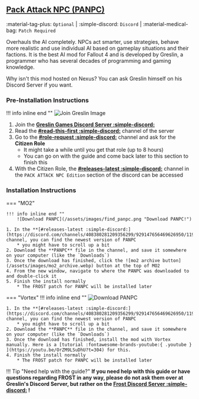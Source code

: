 ## [Pack Attack NPC (PANPC)](https://discord.gg/jMUnXDV)
:material-tag-plus: `Optional` | 
:simple-discord: `Discord` | 
:material-medical-bag: `Patch Required`

Overhauls the AI completely. NPCs act smarter, use strategies, behave more realistic and use individual AI based on gameplay situations and their factions. 
It is the best AI mod for Fallout 4 and is developed by Greslin, a programmer who has several decades of programming and gaming knowledge.

Why isn't this mod hosted on Nexus? You can ask Greslin himself on his Discord Server if you want. 

### Pre-Installation Instructions
!!! info inline end ""
    ![Join Greslin Image](/assets/images/join_greslin.png "Join Greslin Games!")

1. Join the **[Greslin Games Discord Server :simple-discord:](https://discord.gg/jMUnXDV)**
2. Read the **[#read-this-first :simple-discord:](https://discord.com/channels/408380281209356299/606581678059814937)** channel of the server
3. Go to the **[#role-request :simple-discord:](https://discord.com/channels/408380281209356299/933784644791435304)** channel and ask for the **Citizen Role**
    * It might take a while until you get that role (up to 8 hours)
    * You can go on with the guide and come back later to this section to finish this
4. With the Citizen Role, the **[#releases-latest :simple-discord:](https://discord.com/channels/408380281209356299/929147656469626950)** channel in the `PACK ATTACK NPC Edition` section of the discord can be accessed


### Installation Instructions

=== "MO2"

    !!! info inline end ""
        ![Download PANPC](/assets/images/find_panpc.png "Download PANPC!")

    1. In the **[#releases-latest :simple-discord:](https://discord.com/channels/408380281209356299/929147656469626950/1199517745121857686)** channel, you can find the newest version of PANPC
        * you might have to scroll up a bit
    2. Download the **PANPC** file in the channel, and save it somewhere on your computer (like the `Downloads`)
    3. Once the download has finished, click the ![mo2 archive button](/assets/images/mo2_archive.webp) button at the top of MO2
    4. From the new window, navigate to where the PANPC was downloaded to and double-click it
    5. Finish the install normally
        * The FROST patch for PANPC will be installed later

=== "Vortex"
    !!! info inline end ""
        ![Download PANPC](/assets/images/find_panpc.png "Download PANPC!")

    1. In the **[#releases-latest :simple-discord:](https://discord.com/channels/408380281209356299/929147656469626950/1199517745121857686)** channel, you can find the newest version of PANPC
        * you might have to scroll up a bit
    2. Download the **PANPC** file in the channel, and save it somewhere on your computer (like the `Downloads`)
    3. Once the download has finished, install the mod with Vortex manually. Here is a [tutorial :fontawesome-brands-youtube:{ .youtube } ](https://youtu.be/OrZM9LSuDhU?t=304) for this.
    4. Finish the install normally
        * The FROST patch for PANPC will be installed later

!!! Tip "Need help with the guide?"
    **If you need help with this guide or have questions regarding FROST in any way, please do not ask them over at Greslin's Discord Server, but rather on the [Frost Discord Server :simple-discord:](https://discord.com/invite/BaKsm7Fn4A) !**
